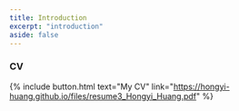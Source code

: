 ```yaml
---
title: Introduction
excerpt: "introduction"
aside: false
---
```


### CV

{% include button.html text="My CV" link="https://hongyi-huang.github.io/files/resume3_Hongyi_Huang.pdf" %}


